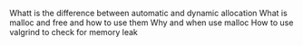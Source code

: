 Whatt is the difference between automatic and dynamic allocation
What is malloc and free and how to use them
Why and when use malloc
How to use valgrind to check for memory leak
